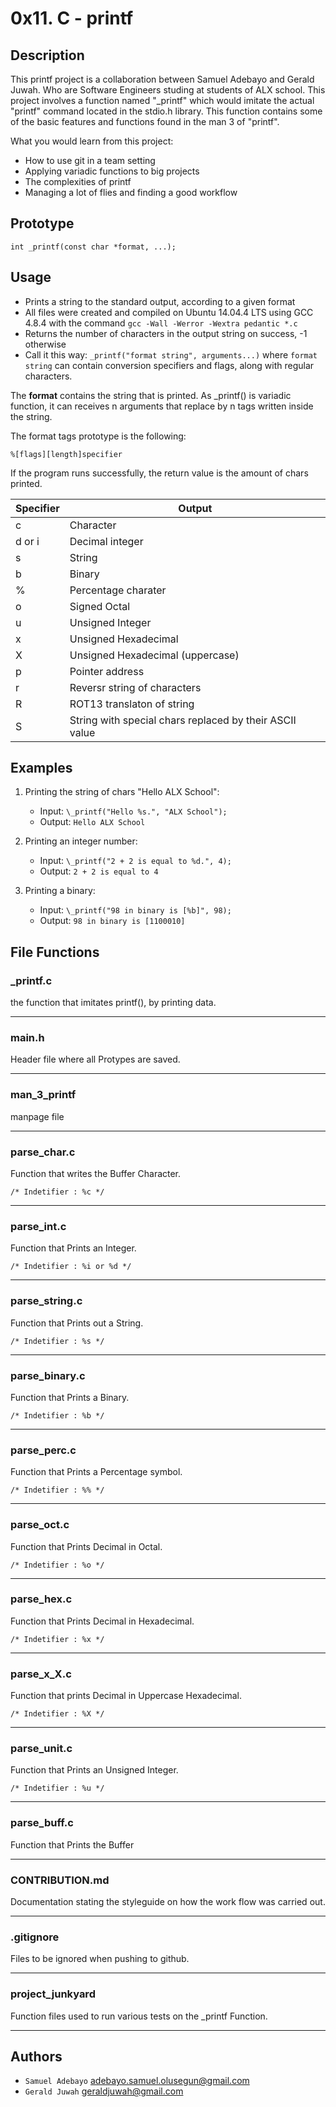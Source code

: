 # 0x11. C - printf

## Description

This printf project is a collaboration between Samuel Adebayo and Gerald Juwah. Who are Software Engineers studing at students of ALX school. This project involves a function named "\_printf" which would imitate the actual "printf" command located in the stdio.h library. This function contains some of the basic features and functions found in the man 3 of "printf".

What you would learn from this project:

- How to use git in a team setting
- Applying variadic functions to big projects
- The complexities of printf
- Managing a lot of flies and finding a good workflow

## Prototype

    int _printf(const char *format, ...);

## Usage

- Prints a string to the standard output, according to a given format
- All files were created and compiled on Ubuntu 14.04.4 LTS using GCC 4.8.4 with the command `gcc -Wall -Werror -Wextra pedantic *.c`
- Returns the number of characters in the output string on success, -1 otherwise
- Call it this way: `_printf("format string", arguments...)` where `format string` can contain conversion specifiers and flags, along with regular characters.

The **format** contains the string that is printed. As \_printf() is variadic function, it can receives n arguments that replace by n tags written inside the string.

The format tags prototype is the following:

    %[flags][length]specifier

If the program runs successfully, the return value is the amount of chars printed.

| Specifier | Output              |
| --------- | ------------------- |
| c         | Character           |
| d or i    | Decimal integer     |
| s         | String              |
| b         | Binary              |
| %         | Percentage charater |
| o         | Signed Octal        |
| u         | Unsigned Integer    |
| x         | Unsigned Hexadecimal|
| X         | Unsigned Hexadecimal (uppercase) |
| p         | Pointer address     |
| r         | Reversr string of characters |
| R         | ROT13 translaton of string |
| S         | String with special chars replaced by their ASCII value |

## Examples

1. Printing the string of chars "Hello ALX School":

   - Input: `\_printf("Hello %s.", "ALX School");`
   - Output: `Hello ALX School`

2. Printing an integer number:

   - Input: `\_printf("2 + 2 is equal to %d.", 4);`
   - Output: `2 + 2 is equal to 4`

3. Printing a binary:

   - Input: `\_printf("98 in binary is [%b]", 98);`
   - Output: `98 in binary is [1100010]`

## File Functions

### \_printf.c

the function that imitates printf(), by printing data.

---

### main.h

Header file where all Protypes are saved.

---

### man_3_printf

manpage file

---

### parse_char.c

Function that writes the Buffer Character.

    /* Indetifier : %c */

---

### parse_int.c

Function that Prints an Integer.

    /* Indetifier : %i or %d */

---

### parse_string.c

Function that Prints out a String.

    /* Indetifier : %s */

---

### parse_binary.c

Function that Prints a Binary.

    /* Indetifier : %b */

---

### parse_perc.c

Function that Prints a Percentage symbol.

    /* Indetifier : %% */

---
### parse_oct.c

Function that Prints Decimal in Octal.

	/* Indetifier : %o */

---

### parse_hex.c

Function that Prints Decimal in Hexadecimal.

	/* Indetifier : %x */

---

### parse_x_X.c

Function that prints Decimal in Uppercase Hexadecimal.

	/* Indetifier : %X */

---

### parse_unit.c

Function that Prints an Unsigned Integer.

	/* Indetifier : %u */

---

### parse_buff.c

Function that Prints the Buffer

---

### CONTRIBUTION.md

Documentation stating the styleguide on how the work flow was carried out.

---

### .gitignore

Files to be ignored when pushing to github.

---

### project_junkyard

Function files used to run various tests on the \_printf Function.

---

## Authors

- `Samuel Adebayo` adebayo.samuel.olusegun@gmail.com
- `Gerald Juwah` geraldjuwah@gmail.com
